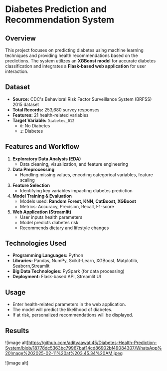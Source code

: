 # Diabetes Prediction and Recommendation System

## Overview
This project focuses on predicting diabetes using machine learning techniques and providing health recommendations based on the predictions. The system utilizes an **XGBoost model** for accurate diabetes classification and integrates a **Flask-based web application** for user interaction.

## Dataset
- **Source:** CDC's Behavioral Risk Factor Surveillance System (BRFSS) 2015 dataset
- **Total Records:** 253,680 survey responses
- **Features:** 21 health-related variables
- **Target Variable:** `Diabetes_012`
  - `0`: No Diabetes
  - `1`: Diabetes
## Features and Workflow
1. **Exploratory Data Analysis (EDA)**
   - Data cleaning, visualization, and feature engineering
2. **Data Preprocessing**
   - Handling missing values, encoding categorical variables, feature scaling
3. **Feature Selection**
   - Identifying key variables impacting diabetes prediction
4. **Model Training & Evaluation**
   - Models used: **Random Forest, KNN, CatBoost, XGBoost**
   - Metrics: Accuracy, Precision, Recall, F1-score
5. **Web Application (Streamlit)**
   - User inputs health parameters
   - Model predicts diabetes risk
   - Recommends dietary and lifestyle changes

## Technologies Used
- **Programming Languages:** Python
- **Libraries:** Pandas, NumPy, Scikit-Learn, XGBoost, Matplotlib, Seaborn,Streamlit
- **Big Data Technologies:** PySpark (for data processing)
- **Deployment:** Flask-based API, Streamlit UI

## Usage
- Enter health-related parameters in the web application.
- The model will predict the likelihood of diabetes.
- If at risk, personalized recommendations will be displayed.

## Results

![image alt]https://github.com/adityaawati45/Diabetes-Health-Prediction-System/blob/18778dc5363bc79967baf14cd86902bf49084307/WhatsApp%20Image%202025-02-11%20at%203.45.34%20AM.jpeg

![image alt]



